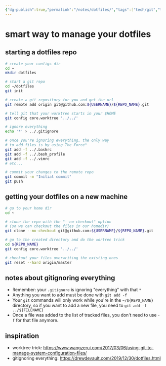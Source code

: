 ```yaml
---
{"dg-publish":true,"permalink":"/notes/dotfiles/","tags":["tech/git","tech/dotfiles"]}
---
```



# smart way to manage your dotfiles

## starting a dotfiles repo

```bash
# create your configs dir
cd ~
mkdir dotfiles

# start a git repo
cd ~/dotfiles
git init

# create a git repository for you and get the url
git remote add origin git@github.com:${USERNAME}/${REPO_NAME}.git

# tell git that your worktree starts in your $HOME
git config core.worktree '../../'

# ignore everything
echo '*' > ../.gitignore

# once you're ignoring everything, the only way
# to add files is by using The Force™️
git add -f ../.bashrc
git add -f ../.bash_profile
git add -f ../.vimrc
# etc...

# commit your changes to the remote repo
git commit -m "Initial commit"
git push
```


## getting your dotfiles on a new machine

```bash
# go to your home dir
cd ~

# clone the repo with the "--no-checkout" option
# (so we can checkout the files in our homedir)
git clone --no-checkout git@github.com:${USERNAME}/${REPO_NAME}.git

# go to the created directory and do the wortree trick
cd ${REPO_NAME}
git config core.worktree '../../'

# checkout your files overwriting the existing ones
git reset --hard origin/master
```


## notes about gitignoring everything

- Remember: your `.gitignore` is ignoring "everything" with that `*`
- Anything you want to add must be done with `git add -f`
- Your `git` commands will only work while you're in the `~/${REPO_NAME}` directory, so if you want to add a new file, you need to `git add -f ../${FILENAME}`
- Once a file was added to the list of tracked files, you don't need to use `-f` for that file anymore.

## inspiration

- worktree trick: <https://www.wangzerui.com/2017/03/06/using-git-to-manage-system-configuration-files/>
- gitignoring everything: <https://drewdevault.com/2019/12/30/dotfiles.html>
